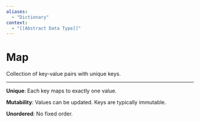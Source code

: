 ```yaml
---
aliases:
  - "Dictionary"
context:
  - "[[Abstract Data Type]]"
---
```


# Map

Collection of key-value pairs with unique keys.

---

**Unique**: Each key maps to exactly one value.

**Mutability**: Values can be updated. Keys are typically immutable.

**Unordered**: No fixed order.
